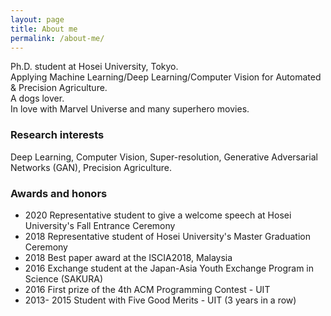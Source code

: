 ```yaml
---
layout: page
title: About me
permalink: /about-me/
---
```


Ph.D. student at Hosei University, Tokyo.  
Applying Machine Learning/Deep Learning/Computer Vision for Automated & Precision Agriculture.  
A dogs lover.  
In love with Marvel Universe and many superhero movies.
### Research interests

Deep Learning, Computer Vision, Super-resolution, Generative Adversarial Networks (GAN), Precision Agriculture.

### Awards and honors

- 2020 Representative student to give a welcome speech at Hosei University's Fall Entrance Ceremony
- 2018 Representative student of Hosei University's Master Graduation Ceremony
- 2018 Best paper award at the ISCIA2018, Malaysia
- 2016 Exchange student at the Japan-Asia Youth Exchange Program in Science (SAKURA)
- 2016 First prize of the 4th ACM Programming Contest - UIT
- 2013- 2015 Student with Five Good Merits - UIT (3 years in a row)
